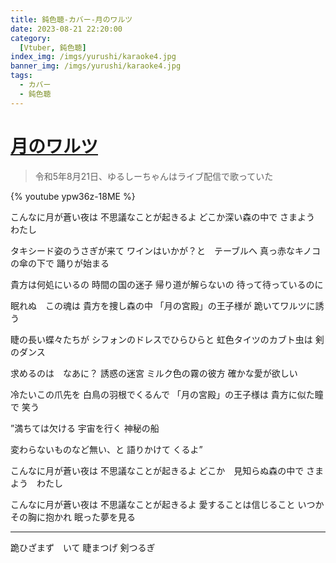 ```yaml
---
title: 鈍色聴-カバー-月のワルツ
date: 2023-08-21 22:20:00
category:
  [Vtuber, 鈍色聴]
index_img: /imgs/yurushi/karaoke4.jpg
banner_img: /imgs/yurushi/karaoke4.jpg
tags:
  - カバー
  - 鈍色聴
---
```


<script src='/js/diy/resize-ifram.js'></script>

# [月のワルツ](https://www.youtube.com/@namakara)

> 令和5年8月21日、ゆるしーちゃんはライブ配信で歌っていた

{% youtube ypw36z-18ME %}

こんなに月が蒼い夜は
不思議なことが起きるよ
どこか深い森の中で
さまよう　わたし

タキシード姿のうさぎが来て
ワインはいかが？と　テーブルへ
真っ赤なキノコの傘の下で
踊りが始まる

貴方は何処にいるの
時間の国の迷子
帰り道が解らないの
待って待っているのに

眠れぬ　この魂は
貴方を捜し森の中
「月の宮殿」の王子様が
跪いてワルツに誘う

睫の長い蝶々たちが
シフォンのドレスでひらひらと
虹色タイツのカブト虫は
剣のダンス

求めるのは　なあに？
誘惑の迷宮
ミルク色の霧の彼方
確かな愛が欲しい

冷たいこの爪先を
白鳥の羽根でくるんで
「月の宮殿」の王子様は
貴方に似た瞳で
笑う

”満ちては欠ける
宇宙を行く
神秘の船

変わらないものなど無い、と
語りかけて
くるよ”

こんなに月が蒼い夜は
不思議なことが起きるよ
どこか　見知らぬ森の中で
さまよう　わたし

こんなに月が蒼い夜は
不思議なことが起きるよ
愛することは信じること
いつかその胸に抱かれ
眠った夢を見る

- - -

跪ひざまず　いて
睫まつげ
剣つるぎ
